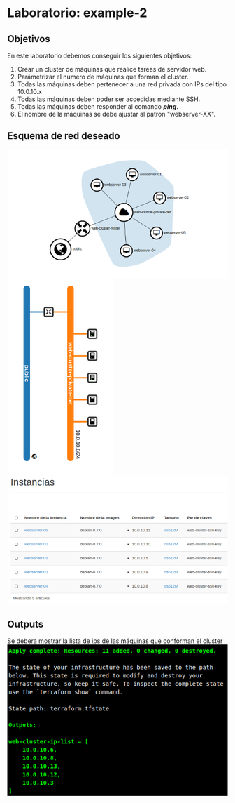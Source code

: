 # Laboratorio: example-2

## Objetivos
En este laboratorio debemos conseguir los siguientes objetivos:

1. Crear un cluster de máquinas que realice tareas de servidor web.
2. Parámetrizar el numero de máquinas que forman el cluster.
3. Todas las máquinas deben pertenecer a una red privada con IPs del tipo 10.0.10.x
4. Todas las máquinas deben poder ser accedidas mediante SSH.
5. Todas las máquinas deben responder al comando ***ping***.
6. El nombre de la máquinas se debe ajustar al patron "webserver-XX".

## Esquema de red deseado
![](./images/example2-esquema-red.png)
![](./images/example2-topologia-red.png)
![](./images/example2-instancias.png)

## Outputs
Se debera mostrar la lista de ips de las máquinas que conforman el cluster
![](./images/example2-outputs.png)